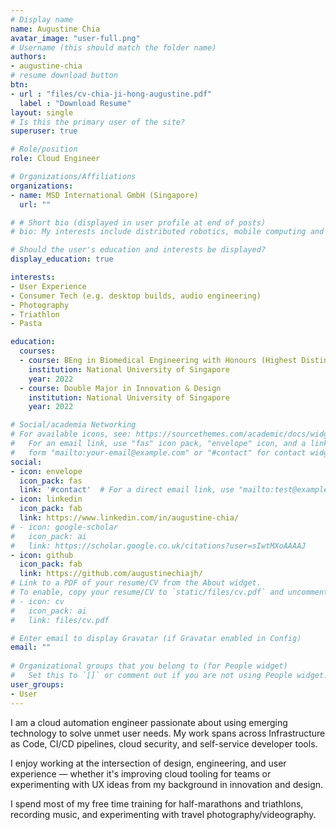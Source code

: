 ```yaml
---
# Display name
name: Augustine Chia
avatar_image: "user-full.png"
# Username (this should match the folder name)
authors:
- augustine-chia
# resume download button
btn:
- url : "files/cv-chia-ji-hong-augustine.pdf"
  label : "Download Resume"
layout: single
# Is this the primary user of the site?
superuser: true

# Role/position
role: Cloud Engineer

# Organizations/Affiliations
organizations:
- name: MSD International GmbH (Singapore)
  url: ""

# # Short bio (displayed in user profile at end of posts)
# bio: My interests include distributed robotics, mobile computing and programmable matter.

# Should the user's education and interests be displayed?
display_education: true

interests: 
- User Experience
- Consumer Tech (e.g. desktop builds, audio engineering)
- Photography
- Triathlon
- Pasta

education:
  courses:
  - course: BEng in Biomedical Engineering with Honours (Highest Distinction)
    institution: National University of Singapore
    year: 2022
  - course: Double Major in Innovation & Design
    institution: National University of Singapore
    year: 2022

# Social/academia Networking
# For available icons, see: https://sourcethemes.com/academic/docs/widgets/#icons
#   For an email link, use "fas" icon pack, "envelope" icon, and a link in the
#   form "mailto:your-email@example.com" or "#contact" for contact widget.
social:
- icon: envelope
  icon_pack: fas
  link: '#contact'  # For a direct email link, use "mailto:test@example.org".
- icon: linkedin
  icon_pack: fab
  link: https://www.linkedin.com/in/augustine-chia/
# - icon: google-scholar
#   icon_pack: ai
#   link: https://scholar.google.co.uk/citations?user=sIwtMXoAAAAJ
- icon: github
  icon_pack: fab
  link: https://github.com/augustinechiajh/
# Link to a PDF of your resume/CV from the About widget.
# To enable, copy your resume/CV to `static/files/cv.pdf` and uncomment the lines below.  
# - icon: cv
#   icon_pack: ai
#   link: files/cv.pdf

# Enter email to display Gravatar (if Gravatar enabled in Config)
email: ""
  
# Organizational groups that you belong to (for People widget)
#   Set this to `[]` or comment out if you are not using People widget.  
user_groups:
- User
---
```


I am a cloud automation engineer passionate about using emerging technology to solve unmet user needs. My work spans across Infrastructure as Code, CI/CD pipelines, cloud security, and self-service developer tools.

I enjoy working at the intersection of design, engineering, and user experience — whether it's improving cloud tooling for teams or experimenting with UX ideas from my background in innovation and design.

I spend most of my free time training for half-marathons and triathlons, recording music, and experimenting with travel photography/videography.